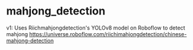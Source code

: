 # mahjong_detection

v1: Uses Riichmahjongdetection's YOLOv8 model on Roboflow to detect mahjong
<https://universe.roboflow.com/riichimahjongdetection/chinese-mahjong-detection>
